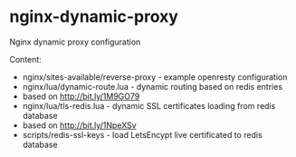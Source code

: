 # nginx-dynamic-proxy
Nginx dynamic proxy configuration

Content:
  * nginx/sites-available/reverse-proxy - example openresty configuration
  * nginx/lua/dynamic-route.lua - dynamic routing based on redis entries
   * based on http://bit.ly/1M9GO79
  * nginx/lua/tls-redis.lua - dynamic SSL certificates loading from redis database
   * based on http://bit.ly/1NpeXSv
  * scripts/redis-ssl-keys - load LetsEncypt live certificated to redis database
